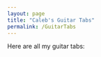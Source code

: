 ```yaml
---
layout: page
title: "Caleb's Guitar Tabs"
permalink: /GuitarTabs
---
```


Here are all my guitar tabs:

